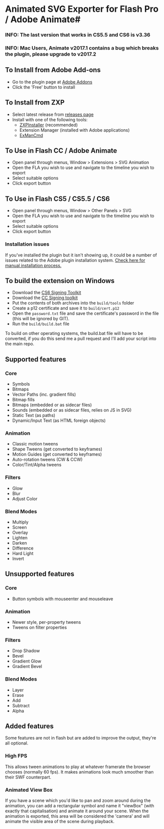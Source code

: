 # Animated SVG Exporter for Flash Pro / Adobe Animate#

### INFO: The last version that works in CS5.5 and CS6 is v3.36 ###
### INFO: Mac Users, Animate v2017.1 contains a bug which breaks the plugin, please upgrade to v2017.2 ###

## To Install from Adobe Add-ons ##
- Go to the plugin page at [Adobe Addons](https://creative.adobe.com/addons/products/7232)
- Click the 'Free' button to install

## To Install from ZXP ##
- Select latest release from [releases page](https://github.com/TomByrne/Flash2Svg/releases)
- Install with one of the following tools:
  - [ZXPInstaller](http://zxpinstaller.com/) (recommended)
  - Extension Manager (installed with Adobe applications)
  - [ExManCmd](https://www.adobeexchange.com/resources/28)

## To Use in Flash CC / Adobe Animate ##
- Open panel through menus, Window > Extensions > SVG Animation
- Open the FLA you wish to use and navigate to the timeline you wish to export
- Select suitable options
- Click export button

## To Use in Flash CS5 / CS5.5 / CS6 ##
- Open panel through menus, Window > Other Panels > SVG
- Open the FLA you wish to use and navigate to the timeline you wish to export
- Select suitable options
- Click export button


### Installation issues ###
If you've installed the plugin but it isn't showing up, it could be a number of issues related to the Adobe plugin installation system.
[Check here for manual installation process.](https://blog.tbyrne.org/?p=1524)

## To build the extension on Windows ##
- Download the [CS6 Signing Toolkit](http://www.adobe.com/devnet/creativesuite/sdk/eula_cs6-signing-toolkit.html)
- Download the [CC Signing toolkit](http://labs.adobe.com/downloads/extensionbuilder3.html)
- Put the contents of both archives into the `build/tools` folder
- Create a p12 certificate and save it to `build/cert.p12`
- Open the `password.txt` file and save the certificate's password in the file (this will be ignored by GIT).
- Run the `build/build.bat` file

To build on other operating systems, the build.bat file will have to be converted, if you do this send me a pull request and I'll add your script into the main repo.

## Supported features ##
### Core ###
- Symbols
- Bitmaps
- Vector Paths (inc. gradient fills)
- Bitmap fills
- Bitmaps (embedded or as sidecar files)
- Sounds (embedded or as sidecar files, relies on JS in SVG)
- Static Text (as paths)
- Dynamic/Input Text (as HTML foreign objects)

### Animation ###
- Classic motion tweens
- Shape Tweens (get converted to keyframes)
- Motion Guides (get converted to keyframes)
- Auto-rotation tweens (CW & CCW)
- Color/Tint/Alpha tweens

### Filters ###
- Glow
- Blur
- Adjust Color

### Blend Modes ###
- Multiply
- Screen
- Overlay
- Lighten
- Darken
- Difference
- Hard Light
- Invert

## Unsupported features ##
### Core ###
- Button symbols with mouseenter and mouseleave

### Animation ###
- Newer style, per-property tweens
- Tweens on filter properties

### Filters ###
- Drop Shadow
- Bevel
- Gradient Glow
- Gradient Bevel 

### Blend Modes ###
- Layer
- Erase
- Add
- Subtract
- Alpha

## Added features ##
Some features are not in flash but are added to improve the output, they're all optional.

### High FPS ###
This allows tween animations to play at whatever framerate the browser chooses (normally 60 fps). It makes animations look much smoother than their SWF counterpart.

### Animated View Box ###
If you have a scene which you'd like to pan and zoom around during the animation, you can add a rectangular symbol and name it "viewBox" (with exactly that capitalisation) and animate it around your scene. When the animation is exported, this area will be considered the 'camera' and will animate the visible area of the scene during playback.
